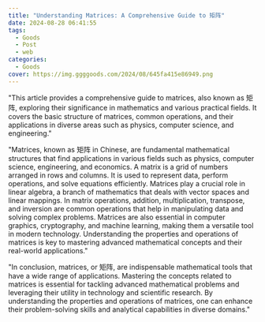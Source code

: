 ```yaml
---
title: "Understanding Matrices: A Comprehensive Guide to 矩阵"
date: 2024-08-28 06:41:55
tags:
  - Goods
  - Post
  - web
categories:
  - Goods
cover: https://img.ggggoods.com/2024/08/645fa415e86949.png
---
```


"This article provides a comprehensive guide to matrices, also known as 矩阵, exploring their significance in mathematics and various practical fields. It covers the basic structure of matrices, common operations, and their applications in diverse areas such as physics, computer science, and engineering."

"Matrices, known as 矩阵 in Chinese, are fundamental mathematical structures that find applications in various fields such as physics, computer science, engineering, and economics. A matrix is a grid of numbers arranged in rows and columns. It is used to represent data, perform operations, and solve equations efficiently. Matrices play a crucial role in linear algebra, a branch of mathematics that deals with vector spaces and linear mappings. In matrix operations, addition, multiplication, transpose, and inversion are common operations that help in manipulating data and solving complex problems. Matrices are also essential in computer graphics, cryptography, and machine learning, making them a versatile tool in modern technology. Understanding the properties and operations of matrices is key to mastering advanced mathematical concepts and their real-world applications."

"In conclusion, matrices, or 矩阵, are indispensable mathematical tools that have a wide range of applications. Mastering the concepts related to matrices is essential for tackling advanced mathematical problems and leveraging their utility in technology and scientific research. By understanding the properties and operations of matrices, one can enhance their problem-solving skills and analytical capabilities in diverse domains."
